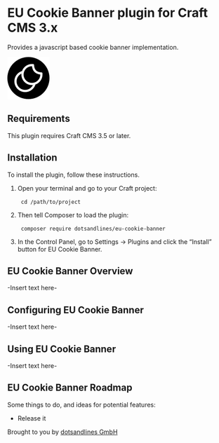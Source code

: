 # EU Cookie Banner plugin for Craft CMS 3.x

Provides a javascript based cookie banner implementation.

![Screenshot](resources/img/plugin-logo.svg)

## Requirements

This plugin requires Craft CMS 3.5 or later.

## Installation

To install the plugin, follow these instructions.

1. Open your terminal and go to your Craft project:

        cd /path/to/project

2. Then tell Composer to load the plugin:

        composer require dotsandlines/eu-cookie-banner

3. In the Control Panel, go to Settings → Plugins and click the “Install” button for EU Cookie Banner.

## EU Cookie Banner Overview

-Insert text here-

## Configuring EU Cookie Banner

-Insert text here-

## Using EU Cookie Banner

-Insert text here-

## EU Cookie Banner Roadmap

Some things to do, and ideas for potential features:

* Release it

Brought to you by [dotsandlines GmbH](https://dotsandlines.io)
